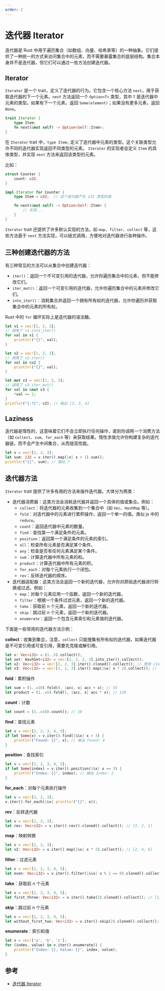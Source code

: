 ```yaml
---
order: 2
---
```


# 迭代器 Iterator

迭代器是 Rust 中用于遍历集合（如数组、向量、哈希表等）的一种抽象。它们提供了一种统一的方式来访问集合中的元素，而不需要暴露集合的底层结构。集合本身并不是迭代器，但它们可以通过一些方法创建迭代器。

## Iterator

`Iterator` 是一个 trait，定义了迭代器的行为。它包含一个核心方法 `next`，用于获取迭代器的下一个元素。`next` 方法返回一个 `Option<T>` 类型，其中 `T` 是迭代器中元素的类型。如果有下一个元素，返回 `Some(element)`；如果没有更多元素，返回 `None`。

```rust
trait Iterator {
    type Item;
    fn next(&mut self) -> Option<Self::Item>;
}
```

在 `Iterator` trait 中，`type Item;` 定义了迭代器中元素的类型。这个关联类型允许不同的迭代器实现返回不同类型的元素。
`Iterator` 的实现者会定义 `Item` 的具体类型，并实现 `next` 方法来返回该类型的元素。

比如：

```rust
struct Counter {
    count: u32,
}

impl Iterator for Counter {
    type Item = u32;  // 这个迭代器产生 u32 类型的值

    fn next(&mut self) -> Option<Self::Item> {
        // 实现...
    }
}
```

`Iterator` trait 还提供了许多默认实现的方法，如 `map`、`filter`、`collect` 等，这些方法基于 `next` 方法实现，可以链式调用，方便地对迭代器进行各种操作。

## 三种创建迭代器的方法

有三种常见的方法可以从集合中创建迭代器：

- `iter()`：返回一个不可变引用的迭代器，允许你遍历集合中的元素，但不能修改它们。
- `iter_mut()`：返回一个可变引用的迭代器，允许你遍历集合中的元素并修改它们。
- `into_iter()`：消耗集合并返回一个拥有所有权的迭代器，允许你遍历并获取集合中的元素的所有权。

Rust 中的 `for` 循环实际上是迭代器的语法糖。

```rust
let v1 = vec![1, 2, 3];
// 调用了 v1.into_iter()
for val in v1 {
    println!("{}", val);
}

let v2 = vec![1, 2, 3];
// 调用了 v2.iter()
for val in &v2 {
    println!("{}", val);
}

let mut v3 = vec![1, 2, 3];
// 调用了 v3.iter_mut()
for val in &mut v3 {
    *val += 1;
}
println!("{:?}", v3); // 输出 [2, 3, 4]
```

## Laziness

迭代器是惰性的，这意味着它们不会立即执行任何操作，直到你调用一个消费方法（如 `collect`、`sum`、`for_each` 等）来获取结果。惰性求值允许你构建复杂的迭代器链，而不会产生中间集合，从而提高性能。

```rust
let v = vec![1, 2, 3];
let sum: i32 = v.iter().map(|x| x + 1).sum();
println!("{}", sum); // 输出 7
```

## 迭代器方法

`Iterator` trait 提供了许多有用的方法来操作迭代器。大体分为两类：

- 迭代器消费器：这类方法会消耗迭代器并返回一个具体的值或集合。例如：
  - `collect`：将迭代器的元素收集到一个集合中（如 `Vec`、`HashMap` 等）。
  - `fold`：对迭代器中的元素进行累积操作，返回一个单一的值。类似 js 中的 `reduce`。
  - `count`：返回迭代器中元素的数量。
  - `find`：查找第一个满足条件的元素。
  - `position`：返回第一个满足条件的元素的索引。
  - `all`：检查所有元素是否满足某个条件。
  - `any`：检查是否有任何元素满足某个条件。
  - `sum`：计算迭代器中所有元素的和。
  - `product`：计算迭代器中所有元素的积。
  - `for_each`：对每个元素执行一个闭包。
  - `rev`：反转迭代器的顺序。
- 迭代器适配器：这类方法会返回一个新的迭代器，允许你对原始迭代器进行转换或过滤。例如：
  - `map`：对每个元素应用一个函数，返回一个新的迭代器。
  - `filter`：根据一个条件过滤元素，返回一个新的迭代器。
  - `take`：获取前 n 个元素，返回一个新的迭代器。
  - `skip`：跳过前 n 个元素，返回一个新的迭代器。
  - `enumerate`：返回一个包含元素索引和元素值的迭代器。

下面是一些常用的迭代器方法示例：

**collect**：收集到集合，注意，`collect` 只能搜集有所有权的迭代器，如果迭代器是不可变引用或可变引用，需要先克隆或解引用。

```rust
let v: Vec<i32> = (1..5).collect();
let set: HashSet<i32> = vec![1, 2, 2, 3].into_iter().collect();
let v2: Vec<i32> = vec![1, 2, 3].iter().cloned().collect(); // 使用 cloned() 克隆元素
let v3: Vec<i32> = vec![1, 2, 3].iter().map(|&x| x * 2).collect(); // 使用 map() 转换
```

**fold**：累积操作

```rust
let sum = (1..=10).fold(0, |acc, x| acc + x); // 55
let product = (1..=5).fold(1, |acc, x| acc * x); // 120
```

**count**：计数

```rust
let count = (1..=10).count(); // 10
```

**find**：查找元素

```rust
let v = vec![1, 2, 3, 4, 5];
if let Some(x) = v.iter().find(|&&x| x > 3) {
    println!("Found: {}", x); // 输出 Found: 4
}
```

**position**：查找索引

```rust
let v = vec![1, 2, 3, 4, 5];
if let Some(index) = v.iter().position(|&x| x == 3) {
    println!("Index: {}", index); // 输出 Index: 2
}
```

**for_each**：对每个元素执行操作

```rust
let v = vec![1, 2, 3];
v.iter().for_each(|&x| println!("{}", x));
```

**rev**：反转迭代器

```rust
let v = vec![1, 2, 3];
let rev: Vec<i32> = v.iter().rev().cloned().collect(); // [3, 2, 1]
```

**map**：映射转换

```rust
let v = vec![1, 2, 3];
let v2: Vec<i32> = v.iter().map(|&x| x * 2).collect(); // [2, 4, 6]
```

**filter**：过滤元素

```rust
let v = vec![1, 2, 3, 4, 5];
let even: Vec<i32> = v.iter().filter(|&&x| x % 2 == 0).cloned().collect(); // [2, 4]
```

**take**：获取前 n 个元素

```rust
let v = vec![1, 2, 3, 4, 5];
let first_three: Vec<i32> = v.iter().take(3).cloned().collect(); // [1, 2, 3]
```

**skip**：跳过前 n 个元素

```rust
let v = vec![1, 2, 3, 4, 5];
let without_first_two: Vec<i32> = v.iter().skip(2).cloned().collect(); // [3, 4, 5]
```

**enumerate**：索引和值

```rust
let v = vec!['a', 'b', 'c'];
for (index, value) in v.iter().enumerate() {
    println!("Index: {}, Value: {}", index, value);
}
```

## 参考

- [迭代器 Iterator](https://course.rs/advance/functional-programing/iterator.html)

